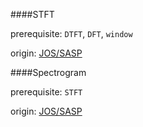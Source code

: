####STFT

prerequisite: `DTFT`, `DFT`, `window`

origin: [JOS/SASP](https://ccrma.stanford.edu/~jos/sasp/Short_Time_Fourier_Transform.html)

####Spectrogram

prerequisite: `STFT`

origin: [JOS/SASP](https://ccrma.stanford.edu/~jos/sasp/Classic_Spectrograms.html)
